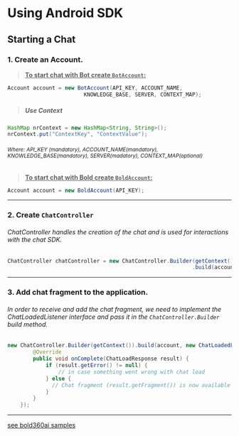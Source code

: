 # Using Android SDK

## Starting a Chat  

### 1. Create an Account.

  > **<U>To start chat with Bot create `BotAccount`:</U>**   
    
```java
Account account = new BotAccount(API_KEY, ACCOUNT_NAME,
                        KNOWLEDGE_BASE, SERVER, CONTEXT_MAP);
```  
>##### Use Context

```java
HashMap nrContext = new HashMap<String, String>();
nrContext.put("ContextKey", "ContextValue");
```

###### <sup> Where: API_KEY (mandatory), ACCOUNT_NAME(mandatory), KNOWLEDGE_BASE(mandatory), SERVER(madatory), CONTEXT_MAP(optional)</sup>
   
> **<U>To start chat with Bold create `BoldAccount`:</U>**

```java
Account account = new BoldAccount(API_KEY);
```

---

### 2. Create `ChatController`
###### ChatController handles the creation of the chat and is used for interactions with the chat SDK.

```java
ChatController chatController = new ChatController.Builder(getContext())
                                                          .build(account, ...);
```

---

### 3. Add chat fragment to the application.

###### In order to receive and add the chat fragment, we need to implement the ChatLoadedListener interface and pass it in the `ChatController.Builder` build method.

```java
new ChatController.Builder(getContext()).build(account, new ChatLoadedListener() {
        @Override
        public void onComplete(ChatLoadResponse result) {
            if (result.getError() != null) {
                // in case something went wrong with chat load
            } else {
              // Chat fragment (result.getFragment()) is now available on the result and be added to the applications activity.
            }
        }
    });
```

---

[see bold360ai samples](https://github.com/bold360ai/bold360ai-mobile-samples)